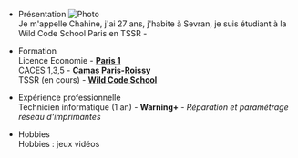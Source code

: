 
* Présentation  ![Photo](https://i.ibb.co/HkYHHWG/9p-Z0-Ng6-4.jpg)  
  Je m'appelle Chahine, j'ai 27 ans, j'habite à Sevran, je suis étudiant à la Wild Code School Paris en TSSR - 

* Formation  
  Licence Economie - [**Paris 1**](https://www.pantheonsorbonne.fr/)  
  CACES 1,3,5 - [**Camas Paris-Roissy**](https://camasformation.fr/nos-centres/camas-paris-roissy/)  
  TSSR (en cours) - [**Wild Code School**](https://www.wildcodeschool.com/)  

* Expérience professionnelle  
  Technicien informatique (1 an) - **Warning+** - _Réparation et paramétrage réseau d'imprimantes_

* Hobbies  
  Hobbies : jeux vidéos

